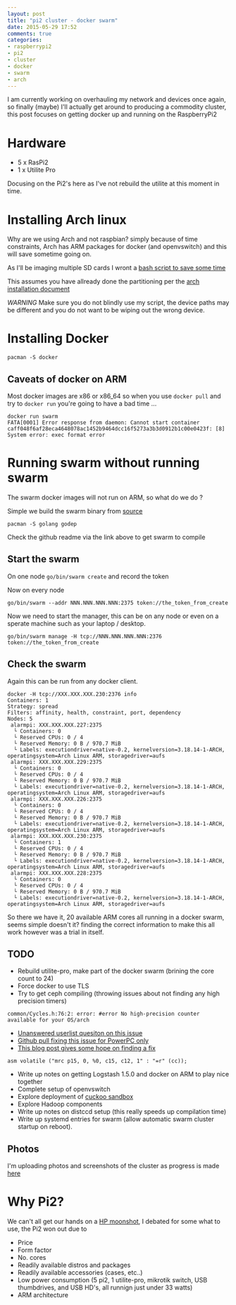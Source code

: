 ```yaml
---
layout: post
title: "pi2 cluster - docker swarm"
date: 2015-05-29 17:52
comments: true
categories:
- raspberrypi2
- pi2
- cluster
- docker
- swarm
- arch 
---
```


I am currently working on overhauling my network and devices once again, so finally (maybe) I'll actually get around to producing a commodity cluster, this post focuses on getting docker up and running on the RaspberryPi2

# Hardware

* 5 x RasPi2 
* 1 x Utilite Pro

Docusing on the Pi2's here as I've not rebuild the utilite at this moment in time.

# Installing Arch linux

Why are we using Arch and not raspbian? simply because of time constraints, Arch has ARM packages for docker (and openvswitch) and this will save sometime going on.

As I'll be imaging multiple SD cards I wront a [bash script to save some time](https://gist.githubusercontent.com/Oneiroi/405834baecb5c732c982/raw/6243d812d0802a224c65e4e2a91fd246769cbb3e/rpi2_cluster_prep_sdcard.sh)

This assumes you have allready done the partitioning per the [arch installation document](http://archlinuxarm.org/platforms/armv7/broadcom/raspberry-pi-2)

*WARNING* Make sure you do not blindly use my script, the device paths may be different and you do not want to be wiping out the wrong device.

# Installing Docker

`pacman -S docker`

## Caveats of docker on ARM

Most docker images are x86 or x86_64 so when you use `docker pull` and try to `docker run` you're going to have a bad time ...

```
docker run swarm
FATA[0001] Error response from daemon: Cannot start container caff048f6af28eca4648078ac1452b9464dcc16f5273a3b3d0912b1c00e0423f: [8] System error: exec format error
```

# Running swarm without running swarm

The swarm docker images will not run on ARM, so what do we do ? 

Simple we build the swarm binary from [source](https://github.com/docker/swarm)

`pacman -S golang godep`

Check the github readme via the link above to get swarm to compile 

## Start the swarm

On one node `go/bin/swarm create` and record the token

Now on every node

```
go/bin/swarm --addr NNN.NNN.NNN.NNN:2375 token://the_token_from_create
```

Now we need to start the manager, this can be on any node or even on a sperate machine such as your laptop / desktop.

```
go/bin/swarm manage -H tcp://NNN.NNN.NNN.NNN:2376 token://the_token_from_create
```

## Check the swarm

Again this can be run from any docker client.

```
docker -H tcp://XXX.XXX.XXX.230:2376 info
Containers: 1
Strategy: spread
Filters: affinity, health, constraint, port, dependency
Nodes: 5
 alarmpi: XXX.XXX.XXX.227:2375
  └ Containers: 0
  └ Reserved CPUs: 0 / 4
  └ Reserved Memory: 0 B / 970.7 MiB
  └ Labels: executiondriver=native-0.2, kernelversion=3.18.14-1-ARCH, operatingsystem=Arch Linux ARM, storagedriver=aufs
 alarmpi: XXX.XXX.XXX.229:2375
  └ Containers: 0
  └ Reserved CPUs: 0 / 4
  └ Reserved Memory: 0 B / 970.7 MiB
  └ Labels: executiondriver=native-0.2, kernelversion=3.18.14-1-ARCH, operatingsystem=Arch Linux ARM, storagedriver=aufs
 alarmpi: XXX.XXX.XXX.226:2375
  └ Containers: 0
  └ Reserved CPUs: 0 / 4
  └ Reserved Memory: 0 B / 970.7 MiB
  └ Labels: executiondriver=native-0.2, kernelversion=3.18.14-1-ARCH, operatingsystem=Arch Linux ARM, storagedriver=aufs
 alarmpi: XXX.XXX.XXX.230:2375
  └ Containers: 1
  └ Reserved CPUs: 0 / 4
  └ Reserved Memory: 0 B / 970.7 MiB
  └ Labels: executiondriver=native-0.2, kernelversion=3.18.14-1-ARCH, operatingsystem=Arch Linux ARM, storagedriver=aufs
 alarmpi: XXX.XXX.XXX.228:2375
  └ Containers: 0
  └ Reserved CPUs: 0 / 4
  └ Reserved Memory: 0 B / 970.7 MiB
  └ Labels: executiondriver=native-0.2, kernelversion=3.18.14-1-ARCH, operatingsystem=Arch Linux ARM, storagedriver=aufs
```

So there we have it, 20 available ARM cores all running in a docker swarm, seems simple doesn't it? finding the correct information to make this all work however was a trial in itself.

## TODO

* Rebuild utilite-pro, make part of the docker swarm (brining the core count to 24)
* Force docker to use TLS
* Try to get ceph compiling (throwing issues about not finding any high precision timers)

```
common/Cycles.h:76:2: error: #error No high-precision counter available for your OS/arch
```

* [Unanswered userlist quesiton on this issue](http://lists.ceph.com/pipermail/ceph-users-ceph.com/2015-January/045880.html)
* [Github pull fixing this issue for PowerPC only](https://github.com/ceph/ceph/pull/4507)
* [This blog post gives some hope on finding a fix](http://blog.regehr.org/archives/794)

```
asm volatile ("mrc p15, 0, %0, c15, c12, 1" : "=r" (cc));
```

* Write up notes on getting Logstash 1.5.0 and docker on ARM to play nice together
* Complete setup of openvswitch 
* Explore deployment of [cuckoo sandbox](http://www.cuckoosandbox.org/)
* Explore Hadoop components
* Write up notes on distccd setup (this really speeds up compilation time)
* Write up systemd entries for swarm (allow automatic swarm cluster startup on reboot).

## Photos

I'm uploading photos and screenshots of the cluster as progress is made [here](https://photos.google.com/album/AF1QipOi6l8z-eGgjpFUuoij80-48SCruDvi2k9FgIMY)

# Why Pi2?

We can't all get our hands on a [HP moonshot](http://www8.hp.com/uk/en/products/servers/moonshot/), I debated for some what to use, the Pi2 won out due to 

* Price
* Form factor
* No. cores
* Readily available distros and packages
* Readily available accessories (cases, etc..)
* Low power consumption (5 pi2, 1 utilite-pro, mikrotik switch, USB thumbdrives, and USB HD's, all runnign just under 33 watts)
* ARM architecture

